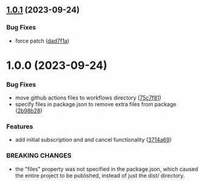 ## [1.0.1](https://github.com/0xernesto/web3-subscription-widget/compare/v1.0.0...v1.0.1) (2023-09-24)


### Bug Fixes

* force patch ([dad7f1a](https://github.com/0xernesto/web3-subscription-widget/commit/dad7f1ab445fdcffdaee21738ae94cb9449fb586))

# 1.0.0 (2023-09-24)


### Bug Fixes

* move github actions files to workflows directory ([75c7f81](https://github.com/0xernesto/web3-subscription-widget/commit/75c7f81fd7ebac95564d49505ef17d469ce3d394))
* specify files in package.json to remove extra files from package ([2b98b28](https://github.com/0xernesto/web3-subscription-widget/commit/2b98b285898905390186c3a9cc02a339a117bc14))


### Features

* add initial subscription and and cancel functionality ([3714a69](https://github.com/0xernesto/web3-subscription-widget/commit/3714a6913b7c33147d9af3d80847b18a0904e032))


### BREAKING CHANGES

* the "files" property was not specified in the package.json, which caused the entire
project to be published, instead of just the dist/ directory.
